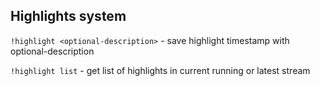 ## Highlights system
`!highlight <optional-description>` - save highlight timestamp with optional-description

`!highlight list` - get list of highlights in current running or latest stream